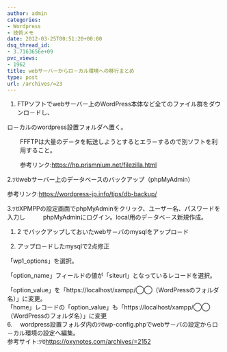 ```yaml
---
author: admin
categories:
- Wordpress
- 技術メモ
date: 2012-03-25T00:51:20+00:00
dsq_thread_id:
- 3.7163656e+09
pvc_views:
- 1962
title: webサーバーからロ－カル環境への移行まとめ
type: post
url: /archives/=23
---
```


1. FTPソフトでwebサーバー上のWordPress本体など全てのファイル群をダウンロ－ドし、

ロ－カルのwordpress設置フォルダへ置く。

<p style="padding-left: 30px;">
  FFFTPは大量のデ－タを転送しようとするとエラ－するので別ソフトを利用すること。
</p>

<p style="padding-left: 30px;">
  参考リンク:<a href="https://hp.prismnium.net/filezilla.html">https://hp.prismnium.net/filezilla.html</a>
</p>

2.ﾂꀀwebサーバー上のデータベースのバックアップ（phpMyAdmin）

参考リンク:<https://wordpress-jp.info/tips/db-backup/>

3.ﾂꀀXPMPPの設定画面でphpMyAdminをクリック、ユーザー名、パスワードを入力し　　　phpMyAdminにログイン。local用のデ－タベ－ス新規作成。

  1. 2 でバックアップしておいたwebサ－バのmysqlをアップロ－ド

  2. アップロ－ドしたmysqlで2点修正

「wp1_options」を選択。

「option_name」フィールドの値が「siteurl」となっているレコードを選択。

<div>
  「option_value」を「https://localhost/xampp/◯◯（WordPressのフォルダ名）」に変更。
</div>

<div>
  「home」レコードの「option_value」も「https://localhost/xampp/◯◯（WordPressのフォルダ名）」に変更
</div>

<div>
</div>

<div>
  6. 　wordpress設置フォルダ内のﾂꀀwp-config.phpでwebサ－バの設定からロ－カル環境の設定へ編集。
</div>

<div>
</div>

<div>
  参考サイト:ﾂꀀ<a href="https://oxynotes.com/archives/=2152">https://oxynotes.com/archives/=2152</a>
</div>

&nbsp;

&nbsp;

<div id="fastlookup_top" style="top: 35px; left: 127px; display: none;">
</div>
